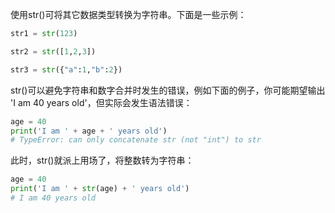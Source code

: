 

使用str()可将其它数据类型转换为字符串。下面是一些示例：

```python
str1 = str(123)

str2 = str([1,2,3])

str3 = str({"a":1,"b":2})

```

str()可以避免字符串和数字合并时发生的错误，例如下面的例子，你可能期望输出 'I am 40 years old'，但实际会发生语法错误：

```Python
age = 40
print('I am ' + age + ' years old')
# TypeError: can only concatenate str (not "int") to str
```

此时，str()就派上用场了，将整数转为字符串：

```Python
age = 40
print('I am ' + str(age) + ' years old')
# I am 40 years old
```


